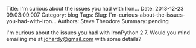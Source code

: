 Title: I&#39;m curious about the issues you had with Iron...
Date: 2013-12-23 09:03:09.007
Category: blog
Tags: 
Slug: I&#39;m-curious-about-the-issues-you-had-with-Iron...
Authors: Steve Theodore
Summary: pending

I'm curious about the issues you had with IronPython 2.7. Would you mind emailing me at jdhardy@gmail.com with some details?

